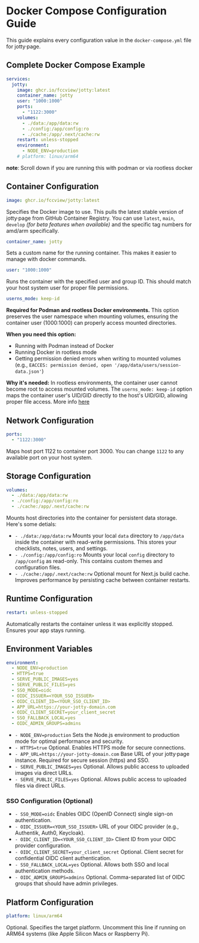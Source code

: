 # Docker Compose Configuration Guide

This guide explains every configuration value in the `docker-compose.yml` file for jotty·page.

## Complete Docker Compose Example

```yaml
services:
  jotty:
    image: ghcr.io/fccview/jotty:latest
    container_name: jotty
    user: "1000:1000"
    ports:
      - "1122:3000"
    volumes:
      - ./data:/app/data:rw
      - ./config:/app/config:ro
      - ./cache:/app/.next/cache:rw
    restart: unless-stopped
    environment:
      - NODE_ENV=production
    # platform: linux/arm64
```

**note**: Scroll down if you are running this with podman or via rootless docker

## Container Configuration

```yaml
image: ghcr.io/fccview/jotty:latest
```

Specifies the Docker image to use. This pulls the latest stable version of jotty·page from GitHub Container Registry. You can use `latest`, `main`, `develop` _(for beta features when available)_ and the specific tag numbers for amd/arm specifically.

```yaml
container_name: jotty
```

Sets a custom name for the running container. This makes it easier to manage with docker commands.

```yml
user: "1000:1000"
```

Runs the container with the specified user and group ID. This should match your host system user for proper file permissions.

```yaml
userns_mode: keep-id
```

**Required for Podman and rootless Docker environments.** This option preserves the user namespace when mounting volumes, ensuring the container user (1000:1000) can properly access mounted directories.

**When you need this option:**
- Running with Podman instead of Docker
- Running Docker in rootless mode
- Getting permission denied errors when writing to mounted volumes (e.g., `EACCES: permission denied, open '/app/data/users/session-data.json'`)

**Why it's needed:** In rootless environments, the container user cannot become root to access mounted volumes. The `userns_mode: keep-id` option maps the container user's UID/GID directly to the host's UID/GID, allowing proper file access. More info [here](https://github.com/containers/podman/blob/main/docs/tutorials/rootless_tutorial.md#using-volumes)

## Network Configuration

```yaml
ports:
  - "1122:3000"
```

Maps host port 1122 to container port 3000. You can change `1122` to any available port on your host system.

## Storage Configuration

```yaml
volumes:
  - ./data:/app/data:rw
  - ./config:/app/config:ro
  - ./cache:/app/.next/cache:rw
```

Mounts host directories into the container for persistent data storage. Here's some detials:

- `- ./data:/app/data:rw` Mounts your local `data` directory to `/app/data` inside the container with read-write permissions. This stores your checklists, notes, users, and settings.
- `- ./config:/app/config:ro` Mounts your local `config` directory to `/app/config` as read-only. This contains custom themes and configuration files.
- `- ./cache:/app/.next/cache:rw` Optional mount for Next.js build cache. Improves performance by persisting cache between container restarts.

## Runtime Configuration

```yaml
restart: unless-stopped
```

Automatically restarts the container unless it was explicitly stopped. Ensures your app stays running.

## Environment Variables

```yaml
environment:
  - NODE_ENV=production
  - HTTPS=true
  - SERVE_PUBLIC_IMAGES=yes
  - SERVE_PUBLIC_FILES=yes
  - SSO_MODE=oidc
  - OIDC_ISSUER=<YOUR_SSO_ISSUER>
  - OIDC_CLIENT_ID=<YOUR_SSO_CLIENT_ID>
  - APP_URL=https://your-jotty-domain.com
  - OIDC_CLIENT_SECRET=your_client_secret
  - SSO_FALLBACK_LOCAL=yes
  - OIDC_ADMIN_GROUPS=admins
```

- `- NODE_ENV=production` Sets the Node.js environment to production mode for optimal performance and security.
- `- HTTPS=true` Optional. Enables HTTPS mode for secure connections.
- `- APP_URL=https://your-jotty-domain.com` Base URL of your jotty·page instance. Required for secure session (https) and SSO.
- `- SERVE_PUBLIC_IMAGES=yes` Optional. Allows public access to uploaded images via direct URLs.
- `- SERVE_PUBLIC_FILES=yes` Optional. Allows public access to uploaded files via direct URLs.

### SSO Configuration (Optional)

- `- SSO_MODE=oidc` Enables OIDC (OpenID Connect) single sign-on authentication.
- `- OIDC_ISSUER=<YOUR_SSO_ISSUER>` URL of your OIDC provider (e.g., Authentik, Auth0, Keycloak).
- `- OIDC_CLIENT_ID=<YOUR_SSO_CLIENT_ID>` Client ID from your OIDC provider configuration.
- `- OIDC_CLIENT_SECRET=your_client_secret` Optional. Client secret for confidential OIDC client authentication.
- `- SSO_FALLBACK_LOCAL=yes` Optional. Allows both SSO and local authentication methods.
- `- OIDC_ADMIN_GROUPS=admins` Optional. Comma-separated list of OIDC groups that should have admin privileges.

## Platform Configuration

```yaml
platform: linux/arm64
```

Optional. Specifies the target platform. Uncomment this line if running on ARM64 systems (like Apple Silicon Macs or Raspberry Pi).
